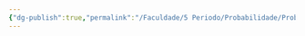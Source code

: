 ```yaml
---
{"dg-publish":true,"permalink":"/Faculdade/5 Periodo/Probabilidade/Probabilidade & Estatística/","tags":["root"],"created":"2024-02-21T08:40:52.458-03:00"}
---
```


